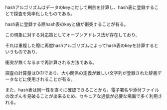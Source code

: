 hashアルゴリズムはデータのkeyに対して剰余を計算し、hash表に登録することで探査を効率化したものである。

hash表に登録する際hash表のkeyと値が衝突することが有る。

この現象に対する対応策としてオープンアドレス法が存在しており、

それは重複した際に再度hashアルゴリズムによってhash表のkeyを計算するというものであり、

衝突が無くなるまで再計算される方法である。

探査の計算量はO(1)であり、大小関係の定義が難しい文字列が登録された辞書データなどに使用されることが有る。

また、hash表は同一性を直ぐに確認できることから、電子署名や添付ファイルの改ざんを見破ることが出来るため、セキュアな通信が必要な場面で多く利用される。

